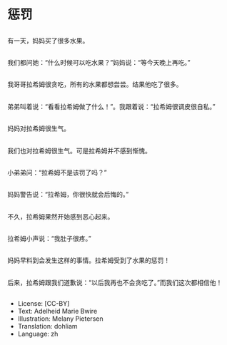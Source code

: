 # 惩罚

##
有一天，妈妈买了很多水果。

##
我们都问她：“什么时候可以吃水果？”妈妈说：“等今天晚上再吃。”

##
我哥哥拉希姆很贪吃，所有的水果都想尝尝。结果他吃了很多。

##
弟弟叫着说：“看看拉希姆做了什么！”。我跟着说：“拉希姆很调皮很自私。”

##
妈妈对拉希姆很生气。

##
我们也对拉希姆很生气。可是拉希姆并不感到惭愧。

##
小弟弟问：“拉希姆不是该罚了吗？”

##
妈妈警告说：“拉希姆，你很快就会后悔的。”

##
不久，拉希姆果然开始感到恶心起来。

##
拉希姆小声说：“我肚子很疼。”

##
妈妈早料到会发生这样的事情。拉希姆受到了水果的惩罚！

##
后来，拉希姆跟我们道歉说：“以后我再也不会贪吃了。”而我们这次都相信他！

##
* License: [CC-BY]
* Text: Adelheid Marie Bwire
* Illustration: Melany Pietersen
* Translation: dohliam
* Language: zh
